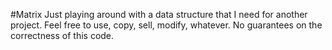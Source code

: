#Matrix
Just playing around with a data structure that I need for another project.
Feel free to use, copy, sell, modify, whatever. No guarantees on the correctness of this code.  